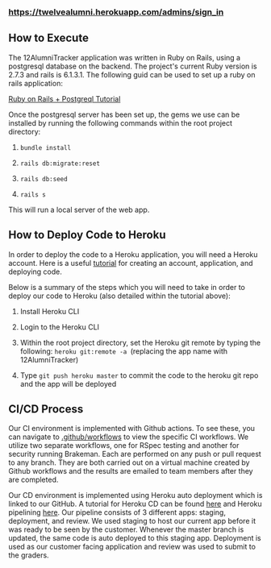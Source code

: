 ### https://twelvealumni.herokuapp.com/admins/sign_in



## How to Execute



The 12AlumniTracker application was written in Ruby on Rails, using a postgresql database on the backend. The project's current Ruby version is 2.7.3 and rails is 6.1.3.1. The following guid can be used to set up a ruby on rails application: 



[Ruby on Rails + Postgreql Tutorial](https://www.ionos.com/digitalguide/server/know-how/use-postgresql-with-ruby-on-rails-on-ubuntu/)



Once the postgresql server has been set up, the gems we use can be installed by running the following commands within the root project directory:



1. `bundle install`

2. `rails db:migrate:reset`

3. `rails db:seed`

4. `rails s`



This will run a local server of the web app.



## How to Deploy Code to Heroku

In order to deploy the code to a Heroku application, you will need a Heroku account. Here is a useful [tutorial](https://devcenter.heroku.com/articles/getting-started-with-rails6) for creating an account, application, and deploying code.



Below is a summary of the steps which you will need to take in order to deploy our code to Heroku (also detailed within the tutorial above):



1. Install Heroku CLI

2. Login to the Heroku CLI

3. Within the root project directory, set the Heroku git remote by typing the following: `heroku git:remote -a `(replacing the app name with 12AlumniTracker)

4. Type `git push heroku master` to commit the code to the heroku git repo and the app will be deployed



## CI/CD Process

Our CI environment is implemented with Github actions. To see these, you can navigate to [.github/workflows](.github/workflows) to view the specific CI workflows. We utilize two separate workflows, one for RSpec testing and another for security running Brakeman. Each are performed on any push or pull request to any branch. They are both carried out on a virtual machine created by Github workflows and the results are emailed to team members after they are completed.



Our CD environment is implemented using Heroku auto deployment which is linked to our GitHub. A tutorial for Heroku CD can be found [here](https://www.heroku.com/continuous-delivery) and Heroku pipelining [here](https://devcenter.heroku.com/articles/pipelines). Our pipeline consists of 3 different apps: staging, deployment, and review. We used staging to host our current app before it was ready to be seen by the customer. Whenever the master branch is updated, the same code is auto deployed to this staging app. Deployment is used as our customer facing application and review was used to submit to the graders.
